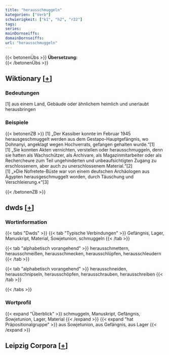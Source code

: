 ```yaml
---
title: "herausschmuggeln"
kategorien: ["Verb"]
schwierigkeit: ["k1", "h2", "r22"]
tags:
series:
mainDornseiffs:
domainDornseiffs:
url: "herausschmuggeln"
---
```


{{< betonenÜbs >}}
**Übersetzung:**  
{{< /betonenÜbs >}}

## Wiktionary [[+](https://de.wiktionary.org/wiki/herausschmuggeln)]

### Bedeutungen
[1] aus einem Land, Gebäude oder ähnlichem heimlich und unerlaubt herausbringen  

### Beispiele
{{< betonenZB >}}
[1] „Der Kassiber konnte im Februar 1945 herausgeschmuggelt werden aus dem Gestapo-Hauptgefängnis, wo Dohnanyi, angeklagt wegen Hochverrats, gefangen gehalten wurde.“[1]  
[1] „Sie konnten Akten vernichten, verstellen oder herausschmuggeln, denn sie hatten als Wachschützer, als Archivare, als Magazinmitarbeiter oder als Rechercheure zum Teil ungehinderten und unbeaufsichtigten Zugang zu erschlossenem, aber auch zu unerschlossenem Material.“[2]  
[1] „»Die Nofretete-Büste war von einem deutschen Archäologen aus Ägypten herausgeschmuggelt worden, durch Täuschung und Verschleierung.«“[3]  

{{< /betonenZB >}}


## dwds [[+](https://www.dwds.de/wb/herausschmuggeln)]

### Wortinformation
{{< tabs "Dwds" >}}
{{< tab "Typische Verbindungen" >}}
Gefängnis, Lager, Manuskript, Material, Sowjetunion, schmuggeln
{{< /tab >}}

{{< tab "alphabetisch vorangehend" >}}
herausschmettern, herausschmeißen, herausschmecken, herausschlüpfen, herausschleudern
{{< /tab >}}

{{< tab "alphabetisch vorangehend" >}}
herausschneiden, herausschnipseln, herausschöpfen, herausschrauben, herausschreiben
{{< /tab >}}

{{< /tabs >}}

### Wortprofil
{{< expand "Überblick" >}} schmuggeln, Manuskript, Gefängnis, Sowjetunion, Lager, Material {{< /expand >}}
{{< expand "hat Präpositionalgruppe" >}} aus Sowjetunion, aus Gefängnis, aus Lager {{< /expand >}}

## Leipzig Corpora [[+](https://corpora.uni-leipzig.de/en/res?word=herausschmuggeln&corpusId=deu_newscrawl-public_2018)]

